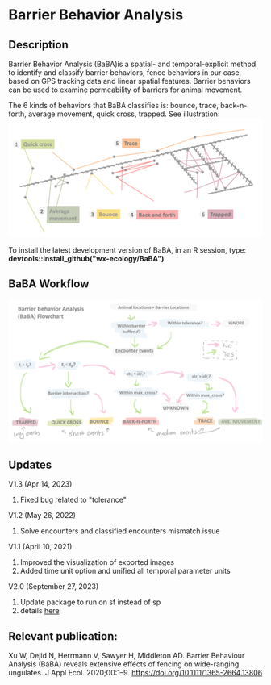 # Barrier Behavior Analysis
## Description
Barrier Behavior Analysis (BaBA)is a spatial- and temporal-explicit method to identify and classify barrier behaviors, fence behaviors in our case, based on GPS tracking data and linear spatial features. Barrier behaviors can be used to examine permeability of barriers for animal movement.

The 6 kinds of behaviors that BaBA classifies is: bounce, trace, back-n-forth, average movement, quick cross, trapped. See illustration:
![BaBA catogory classes](BaBA_Catogories.png)

To install the latest development version of BaBA, in an R session, type: 
**devtools::install_github("wx-ecology/BaBA")**

## BaBA Workflow
![BaBA workflow](Flowchart.png)

## Updates
V1.3 (Apr 14, 2023)
1. Fixed bug related to "tolerance"

V1.2 (May 26, 2022)
1. Solve encounters and classified encounters mismatch issue

V1.1 (April 10, 2021)
1. Improved the visualization of exported images 
2. Added time unit option and unified all temporal parameter units

V2.0 (September 27, 2023) 
1. Update package to run on sf instead of sp
2. details [here](https://github.com/wx-ecology/BaBA/pull/4#issue-1903676738)

## Relevant publication: 
Xu W, Dejid N, Herrmann V, Sawyer H, Middleton AD. Barrier Behaviour Analysis (BaBA) reveals extensive effects of fencing on wide-ranging ungulates. J Appl Ecol. 2020;00:1–9. https://doi.org/10.1111/1365-2664.13806

